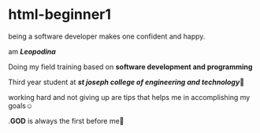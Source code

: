 # html-beginner1
being a software developer makes one confident and happy.

am  **_Leopodina_**

Doing my field training based on **software development and  programming**

Third year student at **_st joseph college of engineering and technology_**:book:

working hard and not giving up are tips that helps me in accomplishing my goals:relaxed:

.**GOD** is always the first before me:pray:
